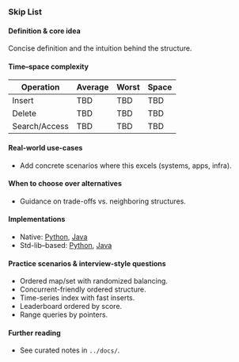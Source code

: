 ### Skip List

#### Definition & core idea
Concise definition and the intuition behind the structure.

#### Time–space complexity
| Operation | Average | Worst | Space |
|---|---|---|---|
| Insert | TBD | TBD | TBD |
| Delete | TBD | TBD | TBD |
| Search/Access | TBD | TBD | TBD |

#### Real-world use-cases
- Add concrete scenarios where this excels (systems, apps, infra).

#### When to choose over alternatives
- Guidance on trade-offs vs. neighboring structures.

#### Implementations
- Native: [Python](../python/native/skip_list.py), [Java](../java/native/SkipList.java)
- Std-lib–based: [Python](../python/stdlib/skip_list_std.py), [Java](../java/stdlib/SkipListStd.java)

#### Practice scenarios & interview-style questions
- Ordered map/set with randomized balancing.
- Concurrent-friendly ordered structure.
- Time-series index with fast inserts.
- Leaderboard ordered by score.
- Range queries by pointers.

#### Further reading
- See curated notes in `../docs/`.
